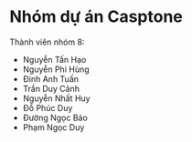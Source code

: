 # Nhóm dự án Casptone

Thành viên nhóm 8:

- Nguyễn Tấn Hạo
- Nguyễn Phi Hùng
- Đinh Anh Tuấn
- Trần Duy Cảnh
- Nguyễn Nhất Huy
- Đỗ Phúc Duy
- Đường Ngọc Bảo
- Phạm Ngọc Duy
